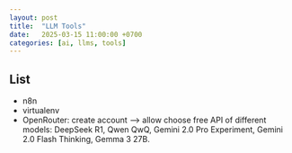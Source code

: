 ```yaml
---
layout: post
title:  "LLM Tools"
date:   2025-03-15 11:00:00 +0700
categories: [ai, llms, tools]
---
```


## List
* n8n
* virtualenv
* OpenRouter: create account --> allow choose free API of different models: DeepSeek R1, Qwen QwQ, Gemini 2.0 Pro Experiment, Gemini 2.0 Flash Thinking, Gemma 3 27B.
